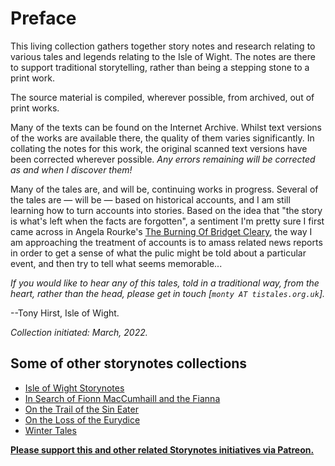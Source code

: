 # Preface

This living collection gathers together story notes and research relating to various tales and legends relating to the Isle of Wight. The notes are there to support traditional storytelling, rather than being a stepping stone to a print work.

The source material is compiled, wherever possible, from archived, out of print works.

Many of the texts can be found on the Internet Archive. Whilst text versions of the works are available there, the quality of them varies significantly. In collating the notes for this work, the original scanned text versions have been corrected wherever possible. *Any errors remaining will be corrected as and when I discover them!*

Many of the tales are, and will be, continuing works in progress. Several of the tales are — will be — based on historical accounts, and I am still learning how to turn accounts into stories. Based on the idea that "the story is what's left when the facts are forgotten", a sentiment I'm pretty sure I first came across in Angela Rourke's [The Burning Of Bridget Cleary](https://www.amazon.co.uk/Burning-Bridget-Cleary-True-Story/dp/1844139344/), the way I am approaching the treatment of accounts is to amass related news reports in order to get a sense of what the pulic might be told about a particular event, and then try to tell what seems memorable...

*If you would like to hear any of this tales, told in a traditional way, from the heart, rather than the head, please get in touch [`monty AT tistales.org.uk`].*

--Tony Hirst, Isle of Wight.

*Collection initiated: March, 2022.*

## Some of other storynotes collections

- [Isle of Wight Storynotes](https://psychemedia.github.io/island-storynotes/preface.html)
- [In Search of Fionn MacCumhaill and the Fianna](https://psychemedia.github.io/finn-resources/preface.html)
- [On the Trail of the Sin Eater](https://psychemedia.github.io/sin-eater-resources/_intro.html)
- [On the Loss of the Eurydice](https://psychemedia.github.io/eurydice-resources/_preface.html)
- [Winter Tales](https://psychemedia.github.io/winter-tales/intro.html) 

[__Please support this and other related Storynotes initiatives via Patreon.__](https://www.patreon.com/bePatron?u=3266916)
